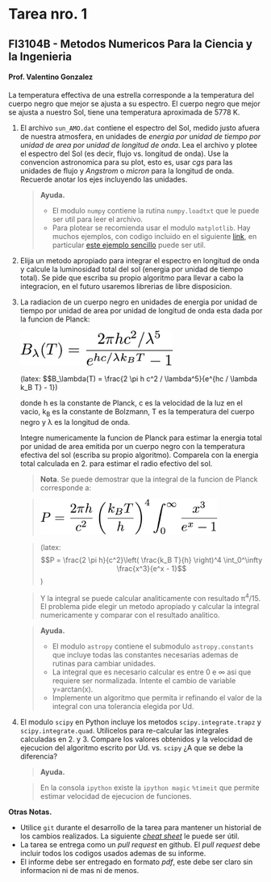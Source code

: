 # Tarea nro. 1
## FI3104B - Metodos Numericos Para la Ciencia y la Ingenieria
#### Prof. Valentino Gonzalez

La temperatura effectiva de una estrella corresponde a la temperatura del cuerpo negro que mejor se ajusta a su espectro. El cuerpo negro que mejor se ajusta a nuestro Sol, tiene una temperatura aproximada de 5778 K.

1. El archivo `sun_AMO.dat` contiene el espectro del Sol, medido justo afuera de nuestra atmosfera, en unidades de *energia por unidad de tiempo por unidad de area por unidad de longitud de onda*. Lea el archivo y plotee el espectro del Sol (es decir, flujo vs. longitud de onda). Use la convencion astronomica para su plot, esto es, usar *cgs* para las unidades de flujo y *Angstrom* o *micron* para la longitud de onda. Recuerde anotar los ejes incluyendo las unidades.

	> __Ayuda.__
	>- El modulo `numpy` contiene la rutina `numpy.loadtxt` que le puede ser util para leer el archivo.
	>- Para plotear se recomienda usar el modulo `matplotlib`. Hay muchos ejemplos, con codigo incluido en el siguiente [link](http://matplotlib.org/gallery.html), en particular [este ejemplo sencillo](http://matplotlib.org/examples/pylab_examples/simple_plot.html) puede ser util.

2. Elija un metodo apropiado para integrar el espectro en longitud de onda y calcule la luminosidad total del sol (energia por unidad de tiempo total). Se pide que escriba su propio algoritmo para llevar a cabo la integracion, en el futuro usaremos librerias de libre disposicion.

3. La radiacion de un cuerpo negro en unidades de energia por unidad de tiempo por unidad de area por unidad de longitud de onda esta dada por la funcion de Planck:

	<img src='eqs/planck.png' alt='Plank' height='70'>

	(latex: $$B_\lambda(T) = \frac{2 \pi h c^2 / \lambda^5}{e^{hc / \lambda k_B T} - 1})

	donde h es la constante de Planck, c es la velocidad de la luz en el vacio, k<sub>B</sub> es la constante de Bolzmann, T es la temperatura del cuerpo negro y &lambda; es la longitud de onda.

	Integre numericamente la funcion de Planck para estimar la energia total por unidad de area emitida por un cuerpo negro con la temperatura efectiva del sol (escriba su propio algoritmo). Comparela con la energia total calculada en 2. para estimar el radio efectivo del sol.

	>__Nota__. Se puede demostrar que la integral de la funcion de Planck corresponde a:

	><img src='eqs/planck_integrated.png' alt='Plank Integrated' height='70'>

	>(latex: $$P = \frac{2 \pi h}{c^2}\left( \frac{k_B T}{h} \right)^4 \int_0^\infty \frac{x^3}{e^x - 1}$$)

	>Y la integral se puede calcular analiticamente con resultado &pi;<sup>4</sup>/15. El problema pide elegir un metodo apropiado y calcular la integral numericamente y comparar con el resultado analitico.

	>__Ayuda.__
	>- El modulo `astropy` contiene el submodulo `astropy.constants` que incluye todas las constantes necesarias ademas de rutinas para cambiar unidades.
	>- La integral que es necesario calcular es entre 0 e &infin; asi que requiere ser normalizada. Intente el cambio de variable y=arctan(x).
	>- Implemente un algoritmo que permita ir refinando el valor de la integral con una tolerancia elegida por Ud.

4. El modulo `scipy` en Python incluye los metodos `scipy.integrate.trapz` y `scipy.integrate.quad`. Utilicelos para re-calcular las integrales calculadas en 2. y 3. Compare los valores obtenidos y la velocidad de ejecucion del algoritmo escrito por Ud. vs. `scipy` ¿A que se debe la diferencia?

	>__Ayuda.__

	>En la consola `ipython` existe la `ipython magic` `%timeit` que permite estimar velocidad de ejecucion de funciones.


__Otras Notas.__
- Utilice `git` durante el desarrollo de la tarea para mantener un historial de los cambios realizados. La siguiente [*cheat sheet*](https://education.github.com/git-cheat-sheet-education.pdf) le puede ser útil.
- La tarea se entrega como un *pull request* en github. El *pull request* debe incluir todos los codigos usados ademas de su informe.
- El informe debe ser entregado en formato *pdf*, este debe ser claro sin informacion ni de mas ni de menos.
